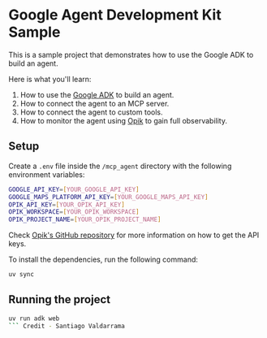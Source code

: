 # Google Agent Development Kit Sample

This is a sample project that demonstrates how to use the Google ADK to build an agent.

Here is what you'll learn:

1. How to use the [Google ADK](https://github.com/google/agent-dev-kit) to build an agent.
2. How to connect the agent to an MCP server.
3. How to connect the agent to custom tools.
4. How to monitor the agent using [Opik](https://github.com/comet-ml/opik) to gain full observability.

## Setup

Create a `.env` file inside the `/mcp_agent` directory with the following environment variables:

```bash
GOOGLE_API_KEY=[YOUR_GOOGLE_API_KEY]
GOOGLE_MAPS_PLATFORM_API_KEY=[YOUR_GOOGLE_MAPS_API_KEY]
OPIK_API_KEY=[YOUR_OPIK_API_KEY]
OPIK_WORKSPACE=[YOUR_OPIK_WORKSPACE]
OPIK_PROJECT_NAME=[YOUR_OPIK_PROJECT_NAME]
```

Check [Opik's GitHub repository](https://github.com/comet-ml/opik) for more information on how to get the API keys.

To install the dependencies, run the following command:

```bash
uv sync
```

## Running the project

```bash
uv run adk web
``` Credit - Santiago Valdarrama
